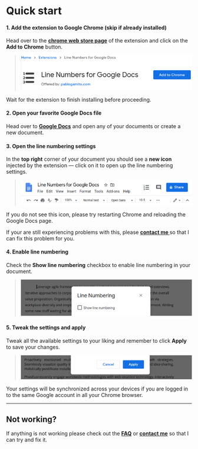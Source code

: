 # Quick start

#### 1. Add the extension to Google Chrome (skip if already installed)

Head over to the **[chrome web store page](https://chrome.google.com/webstore/detail/line-numbers-for-google-d/mblodabbcapnkgcfnddfpfaamjckjlik)** of the extension and click on the **Add to Chrome** button.

> [![Line Numbers for Google Docs Chrome Web Store](_media/quickstart-chrome-webstore.png)](https://chrome.google.com/webstore/detail/line-numbers-for-google-d/mblodabbcapnkgcfnddfpfaamjckjlik)

Wait for the extension to finish installing before proceeding.

#### 2. Open your favorite Google Docs file

Head over to **[Google Docs](https://docs.google.com/)** and open any of your documents or create a new document.

#### 3. Open the line numbering settings

In the **top right** corner of your document you should see a **new icon** injected by the extension — click on it to open up the line numbering settings.

> ![Line Numbers for Google Docs Tool Bar](_media/quickstart-docs-tool-bar.png)

If you do not see this icon, please try restarting Chrome and reloading the Google Docs page.

If your are still experiencing problems with this, please **[contact me ](contact.md)** so that I can fix this problem for you.

#### 4. Enable line numbering

Check the **Show line numbering** checkbox to enable line numbering in your document.

> ![Line Numbers for Google Docs Enable Checkbox](_media/quickstart-enable-numbering.png)

#### 5. Tweak the settings and apply

Tweak all the available settings to your liking and remember to click **Apply** to save your changes.

> ![Line Numbers for Google Docs Apply Settings](_media/quickstart-apply-settings.png)

Your settings will be synchronized across your devices if you are logged in to the same Google account in all your Chrome browser.

--------------------------------------------------------------------------------

## Not working?

If anything is not working please check out the **[FAQ](faq.md)** or **[contact me](contact.md)** so that I can try and fix it.